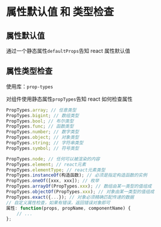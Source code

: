 # 属性默认值 和 类型检查

## 属性默认值

通过一个静态属性`defaultProps`告知 react 属性默认值

## 属性类型检查

使用库：`prop-types`

对组件使用静态属性`propTypes`告知 react 如何检查属性

```js
PropTypes.array; // 任意类型
PropTypes.bigint; // 数组类型
PropTypes.bool; // 布尔类型
PropTypes.func; // 函数类型
PropTypes.number; // 数字类型
PropTypes.object; // 对象类型
PropTypes.string; // 字符串类型
PropTypes.symbol; // 符号类型

PropTypes.node; // 任何可以被渲染的内容
PropTypes.element; // react元素
PropTypes.elementType; // react元素类型
PropTypes.instanceOf(构造函数); // 必须是指定构造函数的实例
PropTypes.oneOf([xxx, xxx]); // 枚举
PropTypes.arrayOf(PropTypes.xxx); // 数组由某一类型的值组成
PropTypes.objectOf(PropTypes.xxx); // 对象由某一类型的值组成
PropTypes.exact({...}); // 对象必须精确匹配传递的数据
// 自定义属性检查，如果有错误，返回错误对象即可
属性: function(props, propName, componentName) {
    // ...
};
```
